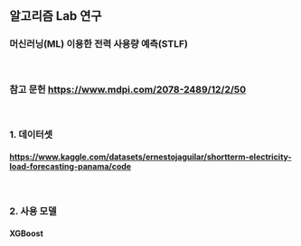 ## 알고리즘 Lab 연구

### 머신러닝(ML) 이용한 전력 사용량 예측(STLF)
<br>

### 참고 문헌 https://www.mdpi.com/2078-2489/12/2/50


<br>

### 1. 데이터셋
#### https://www.kaggle.com/datasets/ernestojaguilar/shortterm-electricity-load-forecasting-panama/code
<br>

### 2. 사용 모델
#### XGBoost
<br>
